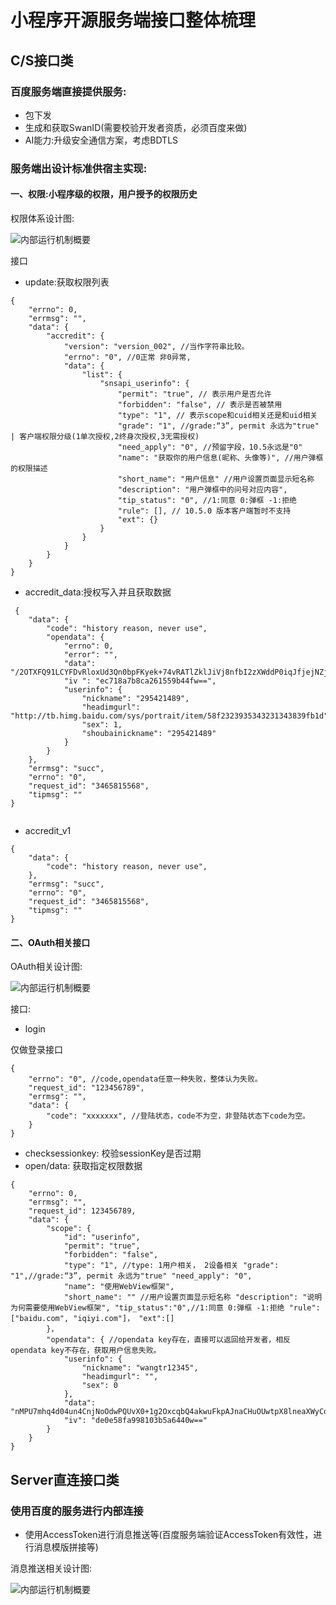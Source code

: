 # 小程序开源服务端接口整体梳理

## C/S接口类

### 百度服务端直接提供服务:

 - 包下发 
 - 生成和获取SwanID(需要校验开发者资质，必须百度来做) 
 - AI能力:升级安全通信方案，考虑BDTLS

### 服务端出设计标准供宿主实现: 

#### 一、权限:小程序级的权限，用户授予的权限历史 

权限体系设计图:

![内部运行机制概要](./images/1.png)

接口

 - update:获取权限列表

```
{
    "errno": 0,
    "errmsg": "",
    "data": {
        "accredit": {
            "version": "version_002", //当作字符串比较。
            "errno": "0", //0正常 非0异常,
            "data": {
                "list": {
                    "snsapi_userinfo": {
                        "permit": "true", // 表示用户是否允许
                        "forbidden": "false", // 表示是否被禁用
                        "type": "1", // 表示scope和cuid相关还是和uid相关
                        "grade": "1", //grade:“3”, permit 永远为"true" | 客户端权限分级(1单次授权,2终身次授权,3无需授权)
                        "need_apply": "0", //预留字段，10.5永远是"0"
                        "name": "获取你的用户信息(昵称、头像等)", //用户弹框的权限描述
                        "short_name": "用户信息" //用户设置页面显示短名称
                        "description": "用户弹框中的问号对应内容",
                        "tip_status": "0", //1:同意 0:弹框 -1:拒绝
                        "rule": [], // 10.5.0 版本客户端暂时不支持
                        "ext": {}
                    }
                }
            }
        }
    }
}
```
 
 -  accredit_data:授权写入并且获取数据

```
 {
    "data": {
        "code": "history reason, never use",
        "opendata": {
            "errno": 0,
            "error": "",
            "data": "/2OTXFQ91LCYFDvRloxUd3Qn0bpFKyek+74vRATlZklJiVj8nfbI2zXWddP0iqJfjejNZjKPhuybJ+ra45L6FKshMt14yc",
            "iv ": "ec718a7b8ca261559b44fw==",
            "userinfo": {
                "nickname": "295421489",
                "headimgurl": "http://tb.himg.baidu.com/sys/portrait/item/58f2323935343231343839fb1d",
                "sex": 1,
                "shoubainickname": "295421489"
            }
        }
    },
    "errmsg": "succ",
    "errno": "0",
    "request_id": "3465815568",
    "tipmsg": ""
}
 
```
 
 - accredit_v1

```
{
    "data": {
        "code": "history reason, never use",
    },
    "errmsg": "succ",
    "errno": "0",
    "request_id": "3465815568",
    "tipmsg": ""
}
```

#### 二、OAuth相关接口 

OAuth相关设计图:

![内部运行机制概要](./images/2.png)

接口:

 - login

仅做登录接口

```
{
    "errno": "0", //code,opendata任意一种失败，整体认为失败。
    "request_id": "123456789",
    "errmsg": "",
    "data": {
        "code": "xxxxxxx", //登陆状态，code不为空，非登陆状态下code为空。
    }
}
```

 - checksessionkey: 校验sessionKey是否过期 
 - open/data: 获取指定权限数据

```
{
    "errno": 0,
    "errmsg": "",
    "request_id": 123456789,
    "data": {
        "scope": {
            "id": "userinfo",
            "permit": "true",
            "forbidden": "false",
            "type": "1", //type: 1用户相关， 2设备相关 "grade": "1",//grade:“3”, permit 永远为"true" "need_apply": "0",
            "name": "使用WebView框架",
            "short_name": "" //用户设置页面显示短名称 "description": "说明为何需要使用WebView框架", "tip_status":"0",//1:同意 0:弹框 -1:拒绝 "rule": ["baidu.com", "iqiyi.com"]， "ext":[]
        }，
        "opendata": { //opendata key存在，直接可以返回给开发者，相反opendata key不存在，获取用户信息失败。
            "userinfo": {
                "nickname": "wangtr12345",
                "headimgurl": "",
                "sex": 0
            },
            "data": "nMPU7mhq4d04un4CnjNoOdwPQUvX0+1g2OxcqbQ4akwuFkpAJnaCHuOUwtpX8lneaXWyCoDnBTDW16RXOGEpFdqmrp",
            "iv": "de0e58fa998103b5a6440w=="
        }
    }
}
```

## Server直连接口类 
### 使用百度的服务进行内部连接
 - 使用AccessToken进行消息推送等(百度服务端验证AccessToken有效性，进行消息模版拼接等) 

消息推送相关设计图:

![内部运行机制概要](./images/3.png)